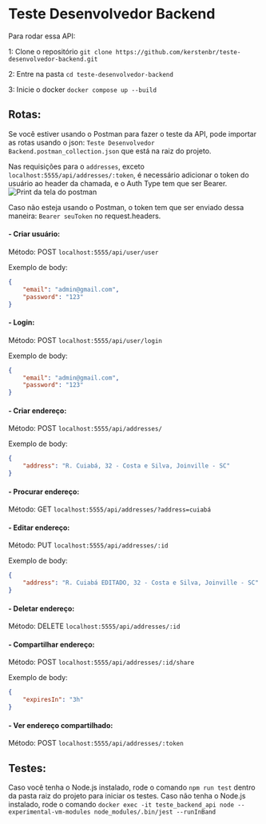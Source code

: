 # Teste Desenvolvedor Backend

Para rodar essa API:

1: Clone o repositório
```git clone https://github.com/kerstenbr/teste-desenvolvedor-backend.git``` 

2: Entre na pasta
```cd teste-desenvolvedor-backend```

3: Inicie o docker
```docker compose up --build```

## Rotas:

Se você estiver usando o Postman para fazer o teste da API, pode importar as rotas usando o json:
```Teste Desenvolvedor Backend.postman_collection.json``` que está na raiz do projeto.

Nas requisições para o ```addresses```, exceto ```localhost:5555/api/addresses/:token```, é necessário adicionar o token do usuário ao header da chamada, e o Auth Type tem que ser Bearer.
![Print da tela do postman](https://i.imgur.com/0y2cbEm.png)

Caso não esteja usando o Postman, o token tem que ser enviado dessa maneira: ```Bearer seuToken``` no request.headers.

#### - Criar usuário:
Método: POST
```localhost:5555/api/user/user```

Exemplo de body:
```json
{
    "email": "admin@gmail.com",
    "password": "123"
}
```

#### - Login:
Método: POST
```localhost:5555/api/user/login```

Exemplo de body:
```json
{
    "email": "admin@gmail.com",
    "password": "123"
}
```
#### - Criar endereço:
Método: POST
```localhost:5555/api/addresses/```

Exemplo de body:
```json
{
    "address": "R. Cuiabá, 32 - Costa e Silva, Joinville - SC"
}
```

#### - Procurar endereço:
Método: GET
```localhost:5555/api/addresses/?address=cuiabá```

#### - Editar endereço:
Método: PUT
```localhost:5555/api/addresses/:id```

Exemplo de body:
```json
{
    "address": "R. Cuiabá EDITADO, 32 - Costa e Silva, Joinville - SC"
}
```

#### - Deletar endereço:
Método: DELETE
```localhost:5555/api/addresses/:id```

#### - Compartilhar endereço:
Método: POST
```localhost:5555/api/addresses/:id/share```

Exemplo de body:
```json
{
    "expiresIn": "3h"
}
```

#### - Ver endereço compartilhado:
Método: POST
```localhost:5555/api/addresses/:token```

## Testes:

Caso você tenha o Node.js instalado, rode o comando ```npm run test``` dentro da pasta raiz do projeto para iniciar os testes.
Caso não tenha o Node.js instalado, rode o comando ```docker exec -it teste_backend_api node --experimental-vm-modules node_modules/.bin/jest --runInBand```
